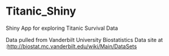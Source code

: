 Titanic_Shiny
=============

Shiny App for exploring Titanic Survival Data

Data pulled from Vanderbilt University Biostatistics Data site at :http://biostat.mc.vanderbilt.edu/wiki/Main/DataSets
